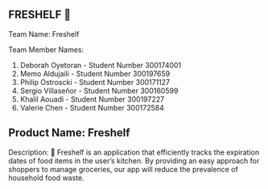 ## FRESHELF :herb:

Team Name: Freshelf

Team Member Names:
1. Deborah Oyetoran - Student Number 300174001
2. Memo Aldujaili - Student Number 300197659
3. Philip Ostroscki - Student Number 300171127
4. Sergio Villaseñor - Student Number 300160599
5. Khalil Aouadi - Student Number 300197227
6. Valerie Chen - Student Number 300172584


## Product Name: Freshelf

Description: :page_facing_up:
Freshelf is an application that efficiently tracks the expiration dates of food items in the user’s kitchen. By providing an easy approach for shoppers to manage groceries, our app will reduce the prevalence of household food waste. 
